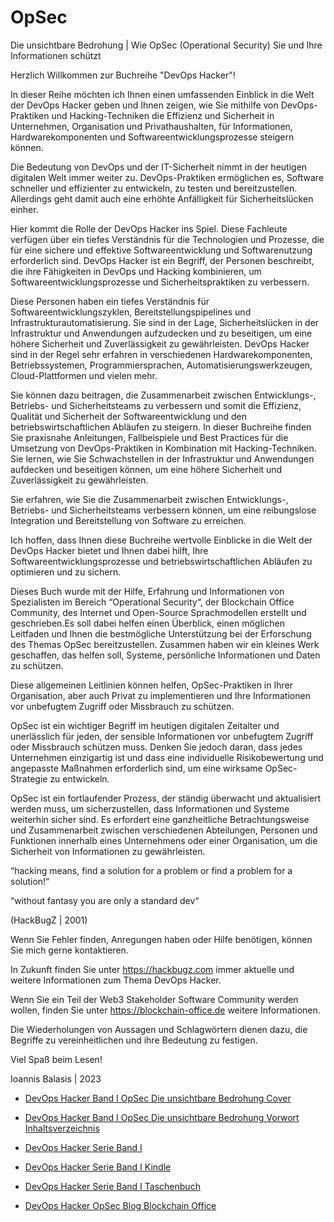 # OpSec
 Die unsichtbare Bedrohung | Wie OpSec (Operational Security) Sie und Ihre Informationen schützt 

Herzlich Willkommen zur Buchreihe "DevOps Hacker"!

In dieser Reihe möchten ich Ihnen einen umfassenden Einblick in die Welt der DevOps Hacker
geben und Ihnen zeigen, wie Sie mithilfe von DevOps-Praktiken und Hacking-Techniken die
Effizienz und Sicherheit in Unternehmen, Organisation und Privathaushalten, für
Informationen, Hardwarekomponenten und Softwareentwicklungsprozesse steigern können.

Die Bedeutung von DevOps und der IT-Sicherheit nimmt in der heutigen digitalen Welt immer
weiter zu. DevOps-Praktiken ermöglichen es, Software schneller und effizienter zu entwickeln, zu
testen und bereitzustellen. Allerdings geht damit auch eine erhöhte Anfälligkeit für
Sicherheitslücken einher.

Hier kommt die Rolle der DevOps Hacker ins Spiel. Diese Fachleute verfügen über ein tiefes
Verständnis für die Technologien und Prozesse, die für eine sichere und effektive
Softwareentwicklung und Softwarenutzung erforderlich sind.
DevOps Hacker ist ein Begriff, der Personen beschreibt, die ihre Fähigkeiten in DevOps und
Hacking kombinieren, um Softwareentwicklungsprozesse und Sicherheitspraktiken zu verbessern.

Diese Personen haben ein tiefes Verständnis für Softwareentwicklungszyklen,
Bereitstellungspipelines und Infrastrukturautomatisierung.
Sie sind in der Lage, Sicherheitslücken in der Infrastruktur und Anwendungen aufzudecken und zu
beseitigen, um eine höhere Sicherheit und Zuverlässigkeit zu gewährleisten.
DevOps Hacker sind in der Regel sehr erfahren in verschiedenen Hardwarekomponenten,
Betriebssystemen, Programmiersprachen, Automatisierungswerkzeugen, Cloud-Plattformen
und vielen mehr.

Sie können dazu beitragen, die Zusammenarbeit zwischen Entwicklungs-, Betriebs- und
Sicherheitsteams zu verbessern und somit die Effizienz, Qualität und Sicherheit der
Softwareentwicklung und den betriebswirtschaftlichen Abläufen zu steigern.
In dieser Buchreihe finden Sie praxisnahe Anleitungen, Fallbeispiele und Best Practices für die
Umsetzung von DevOps-Praktiken in Kombination mit Hacking-Techniken. Sie lernen, wie Sie
Schwachstellen in der Infrastruktur und Anwendungen aufdecken und beseitigen können, um
eine höhere Sicherheit und Zuverlässigkeit zu gewährleisten.

Sie erfahren, wie Sie die Zusammenarbeit zwischen Entwicklungs-, Betriebs- und Sicherheitsteams
verbessern können, um eine reibungslose Integration und Bereitstellung von Software zu
erreichen.

Ich hoffen, dass Ihnen diese Buchreihe wertvolle Einblicke in die Welt der DevOps Hacker bietet
und Ihnen dabei hilft, Ihre Softwareentwicklungsprozesse und betriebswirtschaftlichen Abläufen zu
optimieren und zu sichern.

Dieses Buch wurde mit der Hilfe, Erfahrung und Informationen von Spezialisten im Bereich
“Operational Security“, der Blockchain Office Community, des Internet und Open-Source
Sprachmodellen erstellt und geschrieben.Es soll dabei helfen einen Überblick, einen möglichen Leitfaden und Ihnen die bestmögliche
Unterstützung bei der Erforschung des Themas OpSec bereitzustellen.
Zusammen haben wir ein kleines Werk geschaffen, das helfen soll, Systeme, persönliche
Informationen und Daten zu schützen.

Diese allgemeinen Leitlinien können helfen, OpSec-Praktiken in Ihrer Organisation, aber auch
Privat zu implementieren und Ihre Informationen vor unbefugtem Zugriff oder Missbrauch zu
schützen.

OpSec ist ein wichtiger Begriff im heutigen digitalen Zeitalter und unerlässlich für jeden, der
sensible Informationen vor unbefugtem Zugriff oder Missbrauch schützen muss.
Denken Sie jedoch daran, dass jedes Unternehmen einzigartig ist und dass eine individuelle
Risikobewertung und angepasste Maßnahmen erforderlich sind, um eine wirksame OpSec-
Strategie zu entwickeln.

OpSec ist ein fortlaufender Prozess, der ständig überwacht und aktualisiert werden muss, um
sicherzustellen, dass Informationen und Systeme weiterhin sicher sind.
Es erfordert eine ganzheitliche Betrachtungsweise und Zusammenarbeit zwischen verschiedenen
Abteilungen, Personen und Funktionen innerhalb eines Unternehmens oder einer Organisation, um
die Sicherheit von Informationen zu gewährleisten.

“hacking means, find a solution for a problem or find a problem for a solution!“

“without fantasy you are only a standard dev“

(HackBugZ | 2001)

Wenn Sie Fehler finden, Anregungen haben oder Hilfe benötigen, können Sie mich gerne
kontaktieren.

In Zukunft finden Sie unter https://hackbugz.com immer aktuelle und weitere Informationen zum
Thema DevOps Hacker.

Wenn Sie ein Teil der Web3 Stakeholder Software Community werden wollen, finden Sie unter
https://blockchain-office.de weitere Informationen.

Die Wiederholungen von Aussagen und Schlagwörtern dienen dazu, die Begriffe zu
vereinheitlichen und ihre Bedeutung zu festigen.

Viel Spaß beim Lesen!

Ioannis Balasis | 2023

- <a href="https://blockchain-office.de/Downloads/DevOpsHacker/DevOps-Hacker-Band-I-OpSec-Die-unsichtbare-Bedrohung-Cover.pdf" title="DevOps Hacker Band I OpSec Die unsichtbare Bedrohung Cover" target="_blank">DevOps Hacker Band I OpSec Die unsichtbare Bedrohung Cover</a>

- <a href="https://blockchain-office.de/Downloads/DevOpsHacker/DevOps-Hacker-Band-I-OpSec-Die-unsichtbare-Bedrohung-Vorwort-Inhaltsverzeichnis.pdf" title="DevOps Hacker Band I OpSec Die unsichtbare Bedrohung Vorwort Inhaltsverzeichnis" target="_blank">DevOps Hacker Band I OpSec Die unsichtbare Bedrohung Vorwort Inhaltsverzeichnis</a>

- <a href="https://www.amazon.de/dp/B0BYPYB785?binding=paperback&qid=1679141499&sr=8-3&ref=dbs_dp_rwt_sb_pc_tukn" title="DevOps Hacker Serie Band I" target="_blank">DevOps Hacker Serie Band I</a>

- <a href="https://www.amazon.de/Die-unsichtbare-Bedrohung-Operational-Informationen-ebook/dp/B0BYPGLRHK/ref=sr_1_3?__mk_de_DE=%C3%85M%C3%85%C5%BD%C3%95%C3%91&crid=1VFOGRDF978A8&keywords=devops+hacker&qid=1679141499&sprefix=devops+hacker%2Caps%2C91&sr=8-3" title="DevOps Hacker Serie Band I Kindle" target="_blank">DevOps Hacker Serie Band I Kindle</a>

- <a href="https://www.amazon.de/Die-unsichtbare-Bedrohung-Operations-Informationen/dp/B0BYR894FP/ref=tmm_pap_swatch_0?_encoding=UTF8&qid=1679141499&sr=8-3" title="DevOps Hacker Serie Band I Taschenbuch" target="_blank">DevOps Hacker Serie Band I Taschenbuch</a>

- <a href="https://blockchain-office.de/blog/blog_devops_hacker_opsec.php" title="DevOps Hacker OpSec Blog Blockchain Office" target="_blank">DevOps Hacker OpSec Blog Blockchain Office</a>


